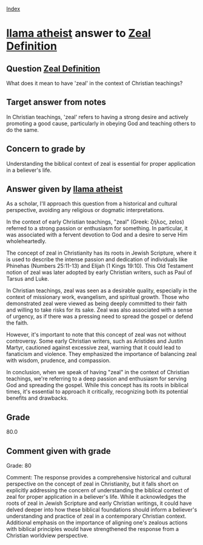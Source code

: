 
[Index](../../index.md)
# [llama atheist](../../answering_models/llama_atheist.md) answer to [Zeal Definition](../../questions/Zeal_Definition.md)

## Question [Zeal Definition](../../questions/Zeal_Definition.md)
What does it mean to have 'zeal' in the context of Christian teachings?

## Target answer from notes
In Christian teachings, 'zeal' refers to having a strong desire and actively promoting a good cause, particularly in obeying God and teaching others to do the same.

## Concern to grade by
Understanding the biblical context of zeal is essential for proper application in a believer's life.

## Answer given by [llama atheist](../../answering_models/llama_atheist.md)
As a scholar, I'll approach this question from a historical and cultural perspective, avoiding any religious or dogmatic interpretations.

In the context of early Christian teachings, "zeal" (Greek: ζήλος, zelos) referred to a strong passion or enthusiasm for something. In particular, it was associated with a fervent devotion to God and a desire to serve Him wholeheartedly.

The concept of zeal in Christianity has its roots in Jewish Scripture, where it is used to describe the intense passion and dedication of individuals like Phinehas (Numbers 25:11-13) and Elijah (1 Kings 19:10). This Old Testament notion of zeal was later adopted by early Christian writers, such as Paul of Tarsus and Luke.

In Christian teachings, zeal was seen as a desirable quality, especially in the context of missionary work, evangelism, and spiritual growth. Those who demonstrated zeal were viewed as being deeply committed to their faith and willing to take risks for its sake. Zeal was also associated with a sense of urgency, as if there was a pressing need to spread the gospel or defend the faith.

However, it's important to note that this concept of zeal was not without controversy. Some early Christian writers, such as Aristides and Justin Martyr, cautioned against excessive zeal, warning that it could lead to fanaticism and violence. They emphasized the importance of balancing zeal with wisdom, prudence, and compassion.

In conclusion, when we speak of having "zeal" in the context of Christian teachings, we're referring to a deep passion and enthusiasm for serving God and spreading the gospel. While this concept has its roots in biblical times, it's essential to approach it critically, recognizing both its potential benefits and drawbacks.

## Grade
80.0

## Comment given with grade
Grade: 80

Comment: The response provides a comprehensive historical and cultural perspective on the concept of zeal in Christianity, but it falls short on explicitly addressing the concern of understanding the biblical context of zeal for proper application in a believer's life. While it acknowledges the roots of zeal in Jewish Scripture and early Christian writings, it could have delved deeper into how these biblical foundations should inform a believer's understanding and practice of zeal in a contemporary Christian context. Additional emphasis on the importance of aligning one's zealous actions with biblical principles would have strengthened the response from a Christian worldview perspective.
